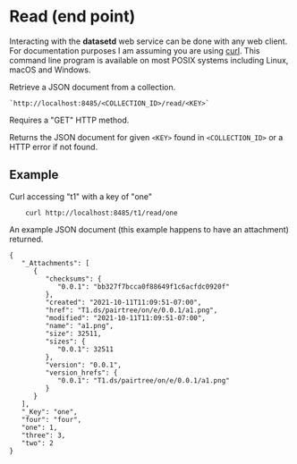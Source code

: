 
Read (end point)
================

Interacting with the __datasetd__ web service can be done with any web client. For documentation purposes I am assuming you are using [curl](https://curl.se/). This command line program is available on most POSIX systems including Linux, macOS and Windows.

Retrieve a JSON document from a collection.

    `http://localhost:8485/<COLLECTION_ID>/read/<KEY>`

Requires a "GET" HTTP method.

Returns the JSON document for given `<KEY>` found in `<COLLECTION_ID>` or a HTTP error if not found.

Example
-------

Curl accessing "t1" with a key of "one"

```{.shell}
    curl http://localhost:8485/t1/read/one
```

An example JSON document (this example happens to have an attachment) returned.

```
{
   "_Attachments": [
      {
         "checksums": {
            "0.0.1": "bb327f7bcca0f88649f1c6acfdc0920f"
         },
         "created": "2021-10-11T11:09:51-07:00",
         "href": "T1.ds/pairtree/on/e/0.0.1/a1.png",
         "modified": "2021-10-11T11:09:51-07:00",
         "name": "a1.png",
         "size": 32511,
         "sizes": {
            "0.0.1": 32511
         },
         "version": "0.0.1",
         "version_hrefs": {
            "0.0.1": "T1.ds/pairtree/on/e/0.0.1/a1.png"
         }
      }
   ],
   "_Key": "one",
   "four": "four",
   "one": 1,
   "three": 3,
   "two": 2
}
```

